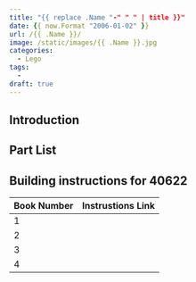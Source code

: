 ```yaml
---
title: "{{ replace .Name "-" " " | title }}"
date: {{ now.Format "2006-01-02" }}
url: /{{ .Name }}/
image: /static/images/{{ .Name }}.jpg
categories:
  - Lego
tags:
  - 
draft: true
---
```

<!--more-->

## Introduction


## Part List

## Building instructions for 40622

| Book Number | Instrustions Link |
|-------------|-------------------|
| 1           |  |
| 2           |  |
| 3           |  |
| 4           |  |

